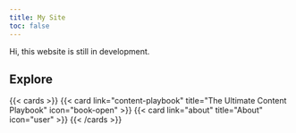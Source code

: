 ```yaml
---
title: My Site
toc: false
---
```


Hi, this website is still in development.

## Explore

{{< cards >}}
  {{< card link="content-playbook" title="The Ultimate Content Playbook" icon="book-open" >}}
  {{< card link="about" title="About" icon="user" >}}
{{< /cards >}}